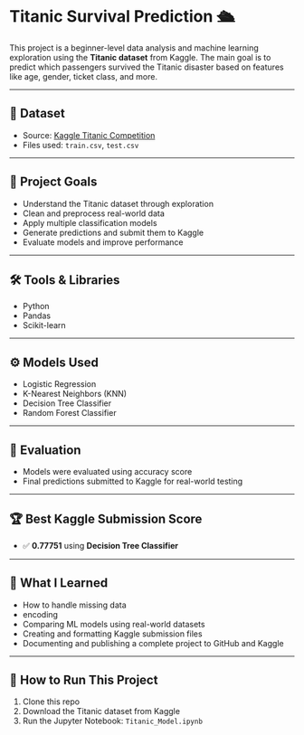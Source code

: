 # Titanic Survival Prediction 🛳️

This project is a beginner-level data analysis and machine learning exploration using the **Titanic dataset** from Kaggle. The main goal is to predict which passengers survived the Titanic disaster based on features like age, gender, ticket class, and more.

---

## 📁 Dataset
- Source: [Kaggle Titanic Competition](https://www.kaggle.com/competitions/titanic)
- Files used: `train.csv`, `test.csv`

---

## 🧠 Project Goals
- Understand the Titanic dataset through exploration
- Clean and preprocess real-world data
- Apply multiple classification models
- Generate predictions and submit them to Kaggle
- Evaluate models and improve performance

---

## 🛠️ Tools & Libraries
- Python
- Pandas
- Scikit-learn

---

## ⚙️ Models Used
- Logistic Regression
- K-Nearest Neighbors (KNN)
- Decision Tree Classifier
- Random Forest Classifier

---

## 🧪 Evaluation
- Models were evaluated using accuracy score
- Final predictions submitted to Kaggle for real-world testing

---

## 🏆 Best Kaggle Submission Score
- ✅ **0.77751** using **Decision Tree Classifier**

---

## 📌 What I Learned
- How to handle missing data
- encoding 
- Comparing ML models using real-world datasets
- Creating and formatting Kaggle submission files
- Documenting and publishing a complete project to GitHub and Kaggle

---

## 📂 How to Run This Project
1. Clone this repo
2. Download the Titanic dataset from Kaggle
3. Run the Jupyter Notebook: `Titanic_Model.ipynb`

